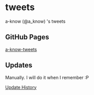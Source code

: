 # tweets
a-know (@a_know) 's tweets

## GitHub Pages
[a-know-tweets](https://a-know.github.io/tweets/)

## Updates
Manually. I will do it when I remember :P

[Update History](https://github.com/a-know/tweets/commits/master)
